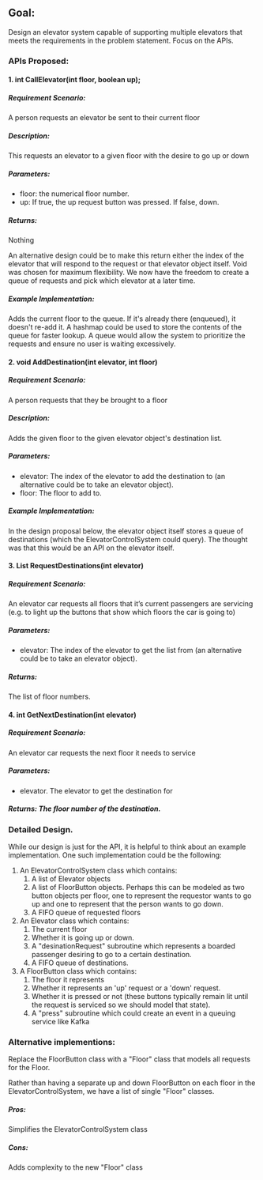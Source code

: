 ## Goal:  
Design an elevator system capable of supporting multiple elevators that meets the requirements in the problem statement.  Focus on the APIs.

### APIs Proposed:

#### 1.  int CallElevator(int floor, boolean up);

##### Requirement Scenario:  
A person requests an elevator be sent to their current floor
##### Description:  
This requests an elevator to a given floor with the desire to go up or down
##### Parameters:  
-  floor: the numerical floor number.
-  up:  If true, the up request button was pressed.  If false, down.

##### Returns:  
Nothing <p>
An alternative design could be to make this return either the index of the elevator that will respond to the request or that elevator object itself.  Void was chosen for maximum flexibility.  We now have the freedom to create a queue of requests and pick which elevator at a later time.  


##### Example Implementation:  
Adds the current floor to the queue.  If it's already there (enqueued), it doesn't re-add it.  A hashmap could be used to store the contents of the queue for faster lookup.  A queue would allow the system to prioritize the requests and ensure no user is waiting excessively.

#### 2.  void AddDestination(int elevator, int floor)

##### Requirement Scenario:  
A person requests that they be brought to a floor
##### Description:  
Adds the given floor to the given elevator object's destination list.

##### Parameters:
-  elevator:  The index of the elevator to add the destination to (an alternative could be to take an elevator object).
-  floor:  The floor to add to.

##### Example Implementation:  
In the design proposal below, the elevator object itself stores a queue of destinations (which the ElevatorControlSystem could query).  The thought was that this would be an API on the elevator itself.

#### 3.  List<Integer> RequestDestinations(int elevator)
##### Requirement Scenario:  
An elevator car requests all floors that it’s current passengers are servicing (e.g. to light up the buttons that show which floors the car is going to)

##### Parameters:
-  elevator:  The index of the elevator to get the list from (an alternative could be to take an elevator object).

##### Returns:  
The list of floor numbers.

#### 4.  int GetNextDestination(int elevator)

##### Requirement Scenario:  
An elevator car requests the next floor it needs to service
##### Parameters:
-  elevator.  The elevator to get the destination for

##### Returns:  The floor number of the destination.

### Detailed Design.

While our design is just for the API, it is helpful to think about an example implementation.  One such implementation could be the following:

1.  An ElevatorControlSystem class which contains:
    1.  A list of Elevator objects
    2.  A list of FloorButton objects.  Perhaps this can be modeled as two button objects per floor, one to represent the requestor wants to go up and one to represent that the person wants to go down.  
    3.  A FIFO queue of requested floors
2.  An Elevator class which contains:
    1.  The current floor
    2.  Whether it is going up or down.
    3.  A "desinationRequest" subroutine which represents a boarded passenger desiring to go to a certain destination.  
    4.  A FIFO queue of destinations.  
3.  A FloorButton class which contains:
    1.  The floor it represents
    2.  Whether it represents an 'up' request or a 'down' request.  
    3.  Whether it is pressed or not (these buttons typically remain lit until the request is serviced so we should model that state).  
    4.  A "press" subroutine which could create an event in a queuing service like Kafka

### Alternative implementions:

Replace the FloorButton class with a "Floor" class that models all requests for the Floor.  

Rather than having a separate up and down FloorButton on each floor in the ElevatorControlSystem, we have a list of single "Floor" classes.

##### Pros:  
Simplifies the ElevatorControlSystem class
##### Cons:  
Adds complexity to the new "Floor" class